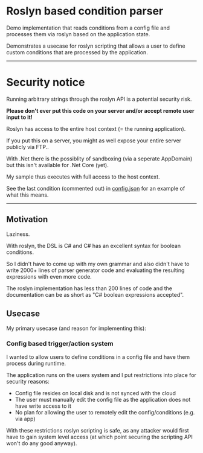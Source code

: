 # Roslyn based condition parser

Demo implementation that reads conditions from a config file and processes them via roslyn based on the application state.

Demonstrates a usecase for roslyn scripting that allows a user to define custom conditions that are processed by the application.

___

# Security notice

Running arbitrary strings through the roslyn API is a potential security risk.

**Please don't ever put this code on your server and/or accept remote user input to it!**

Roslyn has access to the entire host context (= the running application).

If you put this on a server, you might as well expose your entire server publicly via FTP..

With .Net there is the possiblity of sandboxing (via a seperate AppDomain) but this isn't available for .Net Core (yet).

My sample thus executes with full access to the host context.

See the last condition (commented out) in [config.json](https://github.com/MarcStan/RoslynConditionParser/blob/master/RoslynConditionParser/config.json) for an example of what this means.

___

## Motivation

Laziness.

With roslyn, the DSL is C# and C# has an excellent syntax for boolean conditions.

So I didn't have to come up with my own grammar and also didn't have to write 2000+ lines of parser generator code and evaluating the resulting expressions with even more code.

The roslyn implementation has less than 200 lines of code and the documentation can be as short as "C# boolean expressions accepted".

## Usecase

My primary usecase (and reason for implementing this):

### Config based trigger/action system

I wanted to allow users to define conditions in a config file and have them process during runtime.

The application runs on the users system and I put restrictions into place for security reasons:

* Config file resides on local disk and is not synced with the cloud
* The user must manually edit the config file as the application does not have write access to it
* No plan for allowing the user to remotely edit the config/conditions (e.g. via app)

With these restrictions roslyn scripting is safe, as any attacker would first have to gain system level access (at which point securing the scripting API won't do any good anyway).
